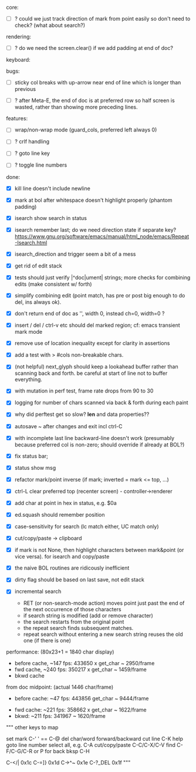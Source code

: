 core:

- [ ] ? could we just track direction of mark from point easily so don't need to check?  (what about search?)


rendering:

- [ ] ? do we need the screen.clear() if we add padding at end of doc?

keyboard:


bugs:

- [ ] sticky col breaks with up-arrow near end of line which is longer than previous

- [ ] ? after Meta-E, the end of doc is at preferred row so half screen is wasted, rather than showing more preceding lines.


features:

- [ ] wrap/non-wrap mode  (guard_cols, preferred left always 0)

- [ ] ? crlf handling

- [ ] ? goto line key

- [ ] ? toggle line numbers


done:

- [x] kill line doesn't include newline

- [x] mark at bol after whitespace doesn't highlight properly (phantom padding)

- [x] isearch show search in status

- [x] isearch remember last; do we need direction state if separate key?
      https://www.gnu.org/software/emacs/manual/html_node/emacs/Repeat-Isearch.html

- [x] isearch_direction and trigger seem a bit of a mess

- [x] get rid of edit stack

- [x] tests should just verify |^doc|ument| strings; more checks for combining edits (make consistent w/ forth)

- [x] simplify combining edit (point match, has pre or post big enough to do del, ins always ok).  

- [x] don't return end of doc as '', width 0, instead ch=0, width=0 ?

- [x] insert / del / ctrl-v etc should del marked region; cf: emacs transient mark mode

- [x] remove use of location inequality except for clarity in assertions

- [x] add a test with > #cols non-breakable chars.

- [x] (not helpful) next_glyph should keep a lookahead buffer rather than scanning back and forth.
  be careful at start of line not to buffer everything.  
  
- [x] with mutation in perf test, frame rate drops from 90 to 30

- [x] logging for number of chars scanned via back & forth during each paint

- [x] why did perftest get so slow?  __len__ and data properties??

- [x] autosave ~ after changes and exit incl ctrl-C

- [x] with incomplete last line backward-line doesn't work (presumably because preferred col is non-zero; should override if already at BOL?)

- [x] fix status bar; 

- [x] status show msg

- [x] refactor mark/point inverse (if mark; inverted = mark <= top, ...)

- [x] ctrl-L  clear preferred top (recenter screen) - controller->renderer

- [x] add char at point in hex in status, e.g. $0a

- [x] ed.squash should remember position

- [x] case-sensitivity for search (lc match either, UC match only)

- [x] cut/copy/paste -> clipboard

- [x] if mark is not None, then highlight characters between mark&point (or vice versa).  for isearch and copy/paste 

- [x] the naive BOL routines are ridicously inefficient

- [x] dirty flag should be based on last save, not edit stack

- [x] incremental search
    - RET (or non-search-mode action) moves point just past the end of the next occurrence of those characters
    - if search string is modified (add or remove character)
    - the search restarts from the original point
    - the repeat search finds subsequent matches.  
    - repeat search without entering a new search string reuses the old one (if there is one)



performance: (80x23+1 = 1840 char display)
- before cache, ~147 fps: 433650 x get_char ~ 2950/frame
- fwd cache, ~240 fps: 350217 x get_char ~ 1459/frame
- bkwd cache


from doc midpoint:  (actual 1446 char/frame)
- before cache: ~47 fps: 443856 get_char ~ 9444/frame
+ fwd cache: ~221 fps: 358662 x get_char ~ 1622/frame
+ bkwd: ~211 fps: 341967 ~ 1620/frame

"""
other keys to map

set mark C-' ' == C-@
del char/word forward/backward
cut line C-K
help
goto line number
select all, e.g. C-A
cut/copy/paste C-C/C-X/C-V
find C-F/C-G/C-R or P for back
bksp C-H

C-</|  0x1c
C-=]}  0x1d
C->^~  0x1e
C-?_DEL 0x1f
"""
